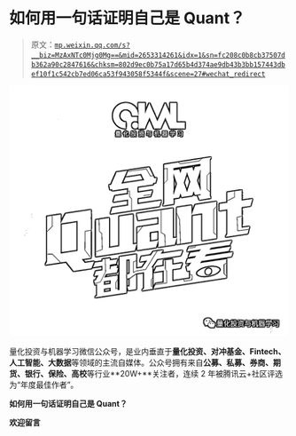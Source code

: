 # 如何用一句话证明自己是 Quant？

> 原文：[`mp.weixin.qq.com/s?__biz=MzAxNTc0Mjg0Mg==&mid=2653314261&idx=1&sn=fc208c0b8cb37507db362a90c2847616&chksm=802d9ec0b75a17d65b4d374ae9db43b3bb157443dbef10f1c542cb7ed06ca53f943058f5344f&scene=27#wechat_redirect`](http://mp.weixin.qq.com/s?__biz=MzAxNTc0Mjg0Mg==&mid=2653314261&idx=1&sn=fc208c0b8cb37507db362a90c2847616&chksm=802d9ec0b75a17d65b4d374ae9db43b3bb157443dbef10f1c542cb7ed06ca53f943058f5344f&scene=27#wechat_redirect)

![](img/817c601fc026ccfe2ee840069c1e016b.png)

量化投资与机器学习微信公众号，是业内垂直于**量化投资、对冲基金、Fintech、人工智能、大数据**等领域的主流自媒体。公众号拥有来自**公募、私募、券商、期货、银行、保险、高校**等行业**20W+**关注者，连续 2 年被腾讯云+社区评选为“年度最佳作者”。

**如何用一句话证明自己是 Quant？**

**欢迎留言**